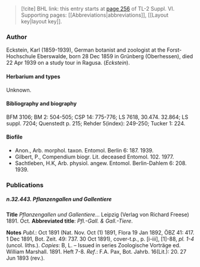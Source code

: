 > [!cite] BHL link: this entry starts at [page 256](https://www.biodiversitylibrary.org/item/103835#page/266/mode/1up) of TL-2 Suppl. VI.
> Supporting pages: [[Abbreviations|abbreviations]], [[Layout key|layout key]].

### Author

Eckstein, Karl (1859-1939), German botanist and zoologist at the Forst-Hochschule Eberswalde, born 28 Dec 1859 in Grünberg (Oberhessen), died 22 Apr 1939 on a study tour in Ragusa. (*Eckstein*).

#### Herbarium and types

Unknown.

#### Bibliography and biography

BFM 3106; BM 2: 504-505; CSP 14: 775-776; LS 7618, 30.474. 32.864; LS suppl. 7204; Quenstedt p. 215; Rehder 5(index): 249-250; Tucker 1: 224.

#### Biofile

- Anon., Arb. morphol. taxon. Entomol. Berlin 6: 187. 1939.
- Gilbert, P., Compendium biogr. Lit. deceased Entomol. 102. 1977.
- Sachtleben, H.K, Arb. physiol. angew. Entomol. Berlin-Dahlem 6: 208. 1939.

### Publications

##### n.32.443. Pflanzengallen und Gallentiere

**Title**
*Pflanzengallen und Gallentiere*... Leipzig (Verlag von Richard Freese) 1891. Oct.
**Abbreviated title**: *Pfl.-Gall. & Gall.-Tiere*.

**Notes**
*Publ*.: Oct 1891 (Nat. Nov. Oct (1) 1891, Flora 19 Jan 1892, ÖBZ 41: 417. 1 Dec 1891, Bot. Zeit. 49: 737. 30 Oct 1891), cover-t.p., p. \[i-iii\], \[1\]-88, *pl. 1-4* (uncol. liths.). *Copies*: B, L. – Issued in series Zoologische Vorträge ed. William Marshall. 1891. Heft 7-8.
*Ref*.: F.A. Pax, Bot. Jahrb. 16(Lit.): 20. 27 Jun 1893 (rev.).

